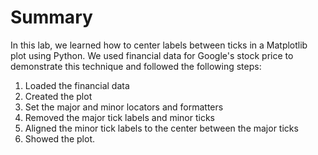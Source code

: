 # Summary

In this lab, we learned how to center labels between ticks in a Matplotlib plot using Python. We used financial data for Google's stock price to demonstrate this technique and followed the following steps:

1. Loaded the financial data
2. Created the plot
3. Set the major and minor locators and formatters
4. Removed the major tick labels and minor ticks
5. Aligned the minor tick labels to the center between the major ticks
6. Showed the plot.
